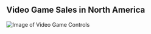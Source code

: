 ## Video Game Sales in North America
![Image of Video Game Controls](https://github.com/gonzo-32/US-Video-Game-Sales/blob/master/console-controllers-history.jpg)


